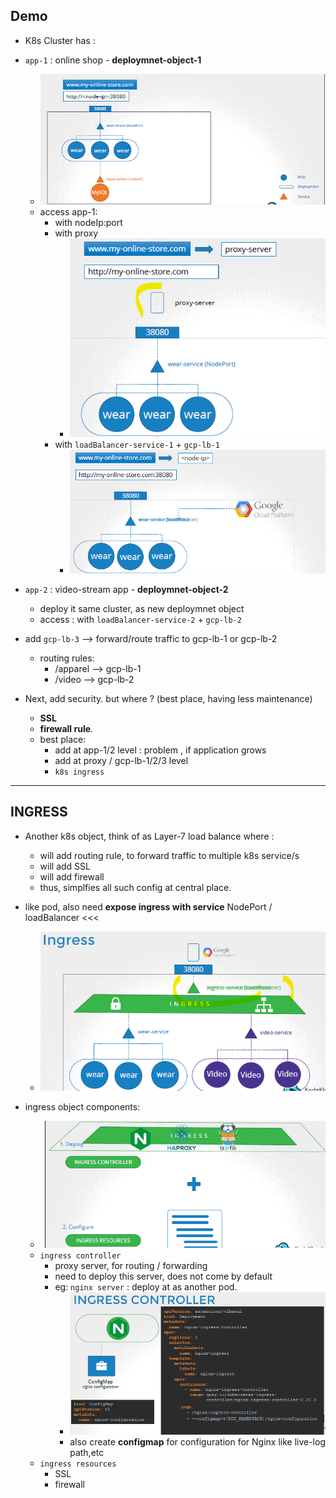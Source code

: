 ## Demo
- K8s Cluster has : 
- `app-1` : online shop - **deploymnet-object-1**
  - ![img_4.png](../99_img/07/img_444.png)
  - access app-1:
    - with nodeIp:port
    - with proxy
      - ![img.png](../99_img/07/img.png)
    - with `loadBalancer-service-1` + `gcp-lb-1`
      - ![img_1.png](../99_img/07/img_1.png)

- `app-2` : video-stream app - **deploymnet-object-2**
  - deploy it same cluster, as new deploymnet object
  - access : with `loadBalancer-service-2` + `gcp-lb-2`

- add `gcp-lb-3` --> forward/route traffic to  gcp-lb-1 or gcp-lb-2
  - routing rules:
    - /apparel --> gcp-lb-1
    - /video --> gcp-lb-2
    
- Next, add security. but where ? (best place,  having less maintenance)
  - **SSL** 
  - **firewall rule**.
  - best place: 
    - add at app-1/2 level : problem , if application grows
    - add at proxy / gcp-lb-1/2/3 level
    - `k8s ingress`
---  

## INGRESS
- Another k8s object, think of as Layer-7 load balance where :
  - will add routing rule, to forward traffic to multiple k8s service/s
  - will add SSL
  - will add firewall
  - thus, simplfies all such config at central place.

- like pod, also need **expose ingress with service** NodePort / loadBalancer <<<
  - ![img_3.png](../99_img/07/img_3.png)

- ingress object components:
  - ![img_4.png](../99_img/07/img_4.png)
  - `ingress controller`
    - proxy server, for routing / forwarding
    - need to deploy this server, does not come by default
    - eg: `nginx server` : deploy at as another pod.
      - ![img_7.png](../99_img/07/img_777.png)
      - also create **configmap** for configuration for Nginx like live-log path,etc
  - `ingress resources`
    - SSL
    - firewall
  